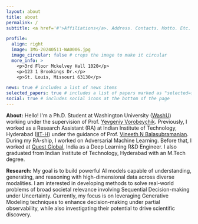 ```yaml
---
layout: about
title: about
permalink: /
subtitle: <a href='#'>Affiliations</a>. Address. Contacts. Motto. Etc.

profile:
  align: right
  image: IMG-20240511-WA0006.jpg
  image_circular: false # crops the image to make it circular
  more_info: >
    <p>3rd Floor Mckelvey Hall 1020</p>
    <p>123 1 Brookings Dr.</p>
    <p>St. Louis, Missouri 63130</p>

news: true # includes a list of news items
selected_papers: true # includes a list of papers marked as "selected={true}"
social: true # includes social icons at the bottom of the page
---
```

**About:** Hello!  I'm a Ph.D. Student at Washington University ([WashU](https://washu.edu/)) working under the supervision of Prof. [Yevgeniy Vorobeychik](https://scholar.google.com/citations?user=ptI-HHkAAAAJ&hl=en). Previously, I worked as a Research Assistant (RA) at Indian Institute of Technology, Hyderabad ([IIT-H](https://www.iith.ac.in/))  under the guidance of Prof. [Vineeth N Balasubramanian](https://scholar.google.com/citations?user=7soDcboAAAAJ&hl=en). During my  RA-ship, I worked on Adversarial Machine Learning. Before that, I worked at [Quest Global](https://www.quest-global.com/), India as a Deep Learning R&D Engineer. I also graduated from Indian Institute of Technology, Hyderabad with an M.Tech degree. 

**Research:** My goal is to build powerful AI models capable of understanding, generating, and reasoning with high-dimensional data across diverse modalities. I am interested in developing methods to solve real-world problems of broad societal relevance involving Sequential Decision-making under Uncertainty. Currently, my focus is on leveraging Generative Modeling techniques to enhance decision-making under partial observability, while also investigating their potential to drive scientific discovery.

